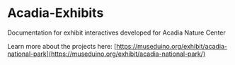 # Acadia-Exhibits
Documentation for exhibit interactives developed for Acadia Nature Center

Learn more about the projects here:
[https://museduino.org/exhibit/acadia-national-park](https://museduino.org/exhibit/acadia-national-park/)
